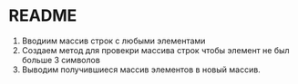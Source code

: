 # README

1. Вводиим массив строк с любыми элементами
2. Создаем метод для провекри массива строк чтобы элемент не был больше 3 символов
3. Выводим получившиеся массив элементов в новый массив.
